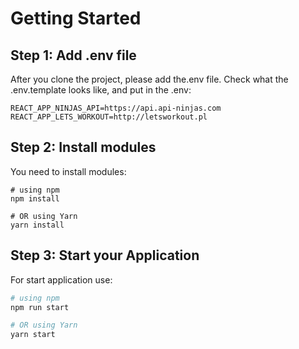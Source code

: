 # Getting Started

## Step 1: Add .env file
After you clone the project, please add the.env file. Check what the .env.template looks like, and put in the .env:
```
REACT_APP_NINJAS_API=https://api.api-ninjas.com
REACT_APP_LETS_WORKOUT=http://letsworkout.pl
```

## Step 2: Install modules

You need to install modules:

```
# using npm
npm install

# OR using Yarn
yarn install
```

## Step 3: Start your Application

For start application use: 

```bash
# using npm
npm run start

# OR using Yarn
yarn start
```
